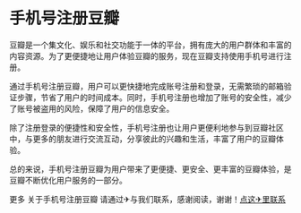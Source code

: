 # 手机号注册豆瓣

豆瓣是一个集文化、娱乐和社交功能于一体的平台，拥有庞大的用户群体和丰富的内容资源。为了更便捷地让用户体验豆瓣的服务，现在豆瓣支持使用手机号进行注册。

通过手机号注册豆瓣，用户可以更快捷地完成账号注册和登录，无需繁琐的邮箱验证步骤，节省了用户的时间成本。同时，手机号注册也增加了账号的安全性，减少了账号被盗用的风险，保障了用户的信息安全。

除了注册登录的便捷性和安全性，手机号注册也让用户更便利地参与到豆瓣社区中，与更多的朋友进行交流互动，分享彼此的兴趣和生活，丰富了用户的豆瓣体验。

总的来说，手机号注册豆瓣为用户带来了更便捷、更安全、更丰富的豆瓣体验，是豆瓣不断优化用户服务的一部分。

更多 关于手机号注册豆瓣 请通过✈与我们联系，感谢阅读，谢谢！[点这✈里联系](https://acc.k02.cc)